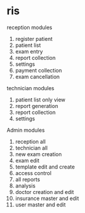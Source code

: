 # ris

reception modules

1. register patient 
2. patient list
3. exam entry
4. report collection
5. settings
6. payment collection
7. exam cancellation

technician modules

1. patient list only view
2. report generation
3. report collection
4. settings

Admin modules

1. reception all
2. technician all
3. new exam creation 
4. exam edit
5. template edit and create
6. access control
7. all reports
8. analysis
9. doctor creation and edit
10. insurance master and edit
11. user master and edit